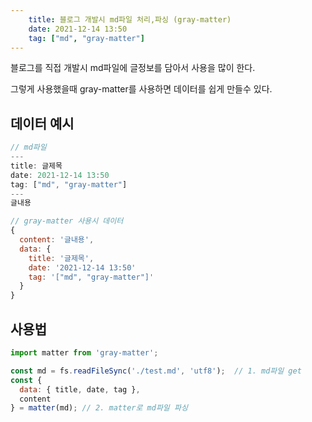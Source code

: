 ```yaml
---
    title: 블로그 개발시 md파일 처리,파싱 (gray-matter)   
    date: 2021-12-14 13:50
    tag: ["md", "gray-matter"]
---
```



블로그를 직접 개발시 md파일에 글정보를 담아서 사용을 많이 한다.

그렇게 사용했을때 gray-matter를 사용하면 데이터를 쉽게 만들수 있다.

## 데이터 예시
```javascript
// md파일
---
title: 글제목
date: 2021-12-14 13:50
tag: ["md", "gray-matter"]
---
글내용

// gray-matter 사용시 데이터
{
  content: '글내용',
  data: { 
    title: '글제목', 
    date: '2021-12-14 13:50' 
    tag: '["md", "gray-matter"]' 
  }
}
```

## 사용법
```javascript
import matter from 'gray-matter';

const md = fs.readFileSync('./test.md', 'utf8');  // 1. md파일 get
const {
  data: { title, date, tag },
  content
} = matter(md); // 2. matter로 md파일 파싱
```
